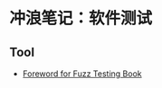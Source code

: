 # 冲浪笔记：软件测试

## Tool

- [Foreword for Fuzz Testing Book][t1]

  [t1]: https://pages.cs.wisc.edu/~bart/fuzz/Foreword1.html
